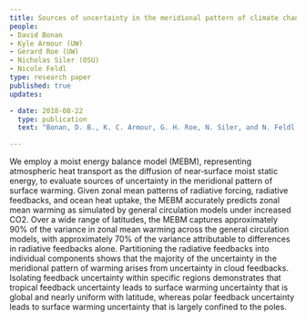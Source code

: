 ```yaml
---
title: Sources of uncertainty in the meridional pattern of climate change 
people:
- David Bonan
- Kyle Armour (UW)
- Gerard Roe (UW)
- Nicholas Siler (OSU)
- Nicole Feldl 
type: research paper
published: true
updates:

- date: 2018-08-22
  type: publication
  text: "Bonan, D. B., K. C. Armour, G. H. Roe, N. Siler, and N. Feldl (2018), <i>Geophysical Research Letters</i>, 45, [doi:10.1029/2018GL079429](https://doi.org/10.1029/2018GL079429)."

---
```


We employ a moist energy balance model (MEBM), representing atmospheric heat transport as the diffusion of near‐surface moist static energy, to evaluate sources of uncertainty in the meridional pattern of surface warming. Given zonal mean patterns of radiative forcing, radiative feedbacks, and ocean heat uptake, the MEBM accurately predicts zonal mean warming as simulated by general circulation models under increased CO2. Over a wide range of latitudes, the MEBM captures approximately 90% of the variance in zonal mean warming across the general circulation models, with approximately 70% of the variance attributable to differences in radiative feedbacks alone. Partitioning the radiative feedbacks into individual components shows that the majority of the uncertainty in the meridional pattern of warming arises from uncertainty in cloud feedbacks. Isolating feedback uncertainty within specific regions demonstrates that tropical feedback uncertainty leads to surface warming uncertainty that is global and nearly uniform with latitude, whereas polar feedback uncertainty leads to surface warming uncertainty that is largely confined to the poles.


